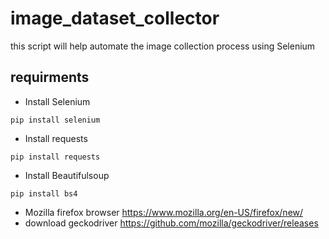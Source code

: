 # image_dataset_collector
this script will help automate the image collection process  using Selenium
## requirments
- Install Selenium  
```
pip install selenium
```
- Install requests
```
pip install requests
```
- Install Beautifulsoup
```
pip install bs4
```
- Mozilla firefox browser https://www.mozilla.org/en-US/firefox/new/
- download geckodriver https://github.com/mozilla/geckodriver/releases